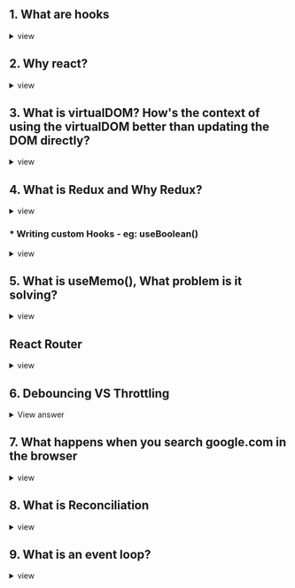 ## 1. What are hooks 
<details>
<summary>view</summary>
 
 * Hooks are functions that allow you to use state and other React features in functional components.
</details>

## 2. Why react? 
<details>
<summary>view</summary>

  * React encourages you to break your UI down into small, reusable components. This makes it easier to manage complexity and makes your code more modular and reusable
  * React uses a virtualDOM to optimize updates to the UI. When you update a component's state or pros. React calculates the minimum set of changes necessary to update DOM, and then applies those changes all at once. This can lead to fast rendering and better performance
  * React has large and active ecosystem, with many third-party libraries and tools available for building and testing React applications.
  * What problems is react Solving?
</details>

## 3. What is virtualDOM? How's the context of using the virtualDOM better than updating the DOM directly?
<details>
<summary>view</summary>

  * React uses a lightweight virtual representation of the actual web page called Virtual DOM to track changes made to the user interface. It updates the virtual copy and calculates the minimum changes needed to update the actual web page. Using Virtual DOM provides several benefits such as improved performance and a more responsive user experience.
  </details>

## 4. What is Redux and Why Redux?
<details>
<summary>view</summary>

  Redux is a state management tool for javascript that centralizes application state in a single store and provides a clear seperation of concerns between states and UI components.
  * Redux provides predictable and centralized state management, which makes it easy to reason about and maintain large scale javascript applications
  * Redux also offers a clear seperation of concerns, code reusability, and has a large developer community.

* Props vs State - Props and states are the plain javascript objects, props get passed t the component, whereas state is managed within the component.

* JSX - stands for javascript XML. It allows writing HTML in javascript and converts the HTML tags into react elements.

* Conditional Rendering
</details>

### * Writing custom Hooks - eg: useBoolean()
<details>
<summary>view</summary>

```javascript
const useBoolean = (initialState = false) => {

  const [state, useState] = useState(initialState)

  const handleTrue = () => setState(true)
  const handleFalse = () => setState(false)
  const handleToggle = () => setState(!state)

  return [
    state, 
    {
      setTrue: handleTrue,
      setFalse: handleFalse,
      setToggle: handleToggle 
    }
  ]
}

// usage:

function App() {
  const [isToggle, {
    setToggle,
    setTrue,
    setFalse,
  }] = useBoolean(false);

  return (
    <div>
      <button type="button" onClick={setToggle}>
        Toggle
      </button>
      <button type="button" onClick={setTrue}>
        To True
      </button>
      <button type="button" onClick={setFalse}>
        To False
      </button>

      {isToggle.toString()}
    </div>
  );
}

 ```
 </details>

## 5. What is useMemo(), What problem is it solving? 
<details>
<summary>view</summary>

  - useMemo is used to memoize values, it can be used to optimize the computation costs of your React fucntional component.

```javascript
    function App() {
    const [search, setSearch] = useState('')
  

  const filteredUsers = React.useMemo(
    () =>
      users.filter((user) => {
        console.log('Filter function is running ...');
        return user.name.toLowerCase().includes(search.toLowerCase());
      }),
    [search]
  );

  ...
}
```
  The above filteredUsers's function is executed once the search state changes
</details>

## React Router
<details>
<summary>view</summary>
  - [Reference](https://teachingbee.in/how-to-use-routing-in-react-js/)
</details>

## 6. Debouncing VS Throttling
  <details>
  <summary>View answer</summary>

  * Debouncing and throttling are the techniques used in web-development to limit the number of times a function is executed in response to a event, such as scrolling or resizing the window

  * These techniques help us to improve application performance and efficiency of web application by reducing the unnecessary function call

  * Debouncing - delays the execution of the funciton until a certain period of time without any further events occuring.
  For example if a user is searching in a search bar, debouncing can delay the search result unil the user has finished typing, preventing the search function being called multiple times unnecessarily

  * Throttling - limits the number of times a function is being called in a certain period of time, 
  For example if the user is scrolling in the webpage, throttling can limit the number of times the scroll function is called, preventing the website from being unresponsive or slow  
  </details>

  ## 7. What happens when you search google.com in the browser
  <details>
  <summary>view</summary>

   - [Reference](https://medium.com/@maneesa/what-happens-when-you-type-an-url-in-the-browser-and-press-enter-bb0aa2449c1a)
   - Things to Know
      - DNS
      - IP

      ![This Happens!](./EgBWI0GWAAAeYhA.jpeg)
  </details>
      
## 8. What is Reconciliation   
<details>
<summary>view</summary>

  -  Reconciliation is the process by which React updates the user interface in response to changes in the state or props of a component. It is
     the algorithm used by React to efficiently determine which parts of the DOM need to be updated when a component's state or props change.
</details>

## 9. What is an event loop?
<details>
<summary>view</summary>

   -  The event loop is a mechanism in JavaScript that allows for asynchronous execution of code by continuously checking the call stack and 
    task queue for new tasks to execute. It ensures that the execution of long-running operations does not block the main thread and allows 
    for efficient handling of I/O operations.
    </details>
